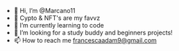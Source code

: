 - 👋 Hi, I’m @Marcano11
- 👀 Cypto & NFT's are my favvz
- 🌱 I’m currently learning to code
- 💞️ I’m looking for a study buddy and beginners projects!
- 📫 How to reach me francescaadam9@gmail.com

<!---
Marcano11/Marcano11 is a ✨ special ✨ repository because its `README.md` (this file) appears on your GitHub profile.
You can click the Preview link to take a look at your changes.
--->

